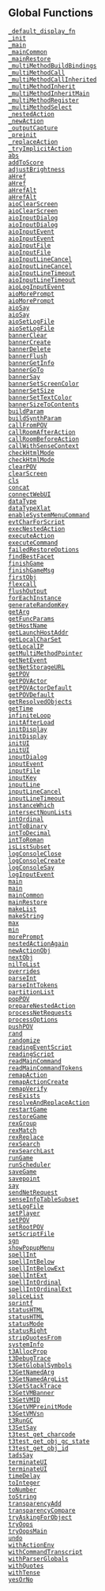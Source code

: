 ## Global Functions

<a href="file/_main.t.html#_default_display_fn"
target="main"><code>_default_display_fn</code></a>  
<a href="file/_main.t.html#_init" target="main"><code>_init</code></a>  
<a href="file/_main.t.html#_main" target="main"><code>_main</code></a>  
<a href="file/_main.t.html#_mainCommon"
target="main"><code>_mainCommon</code></a>  
<a href="file/_main.t.html#_mainRestore"
target="main"><code>_mainRestore</code></a>  
<a href="file/multmeth.t.html#_multiMethodBuildBindings"
target="main"><code>_multiMethodBuildBindings</code></a>  
<a href="file/multmeth.t.html#_multiMethodCall"
target="main"><code>_multiMethodCall</code></a>  
<a href="file/multmeth.t.html#_multiMethodCallInherited"
target="main"><code>_multiMethodCallInherited</code></a>  
<a href="file/multmeth.t.html#_multiMethodInherit"
target="main"><code>_multiMethodInherit</code></a>  
<a href="file/multmeth.t.html#_multiMethodInheritMain"
target="main"><code>_multiMethodInheritMain</code></a>  
<a href="file/multmeth.t.html#_multiMethodRegister"
target="main"><code>_multiMethodRegister</code></a>  
<a href="file/multmeth.t.html#_multiMethodSelect"
target="main"><code>_multiMethodSelect</code></a>  
<a href="file/exec.t.html#_nestedAction"
target="main"><code>_nestedAction</code></a>  
<a href="file/exec.t.html#_newAction"
target="main"><code>_newAction</code></a>  
<a href="file/_main.t.html#_outputCapture"
target="main"><code>_outputCapture</code></a>  
<a href="file/_main.t.html#_preinit"
target="main"><code>_preinit</code></a>  
<a href="file/exec.t.html#_replaceAction"
target="main"><code>_replaceAction</code></a>  
<a href="file/exec.t.html#_tryImplicitAction"
target="main"><code>_tryImplicitAction</code></a>  
<a href="file/tadsgen.h.html#abs" target="main"><code>abs</code></a>  
<a href="file/score.t.html#addToScore"
target="main"><code>addToScore</code></a>  
<a href="file/sense.t.html#adjustBrightness"
target="main"><code>adjustBrightness</code></a>  
<a href="file/browser.t.html#aHref" target="main"><code>aHref</code></a>  
<a href="file/console.t.html#aHref" target="main"><code>aHref</code></a>  
<a href="file/browser.t.html#aHrefAlt"
target="main"><code>aHrefAlt</code></a>  
<a href="file/console.t.html#aHrefAlt"
target="main"><code>aHrefAlt</code></a>  
<a href="file/browser.t.html#aioClearScreen"
target="main"><code>aioClearScreen</code></a>  
<a href="file/console.t.html#aioClearScreen"
target="main"><code>aioClearScreen</code></a>  
<a href="file/browser.t.html#aioInputDialog"
target="main"><code>aioInputDialog</code></a>  
<a href="file/console.t.html#aioInputDialog"
target="main"><code>aioInputDialog</code></a>  
<a href="file/browser.t.html#aioInputEvent"
target="main"><code>aioInputEvent</code></a>  
<a href="file/console.t.html#aioInputEvent"
target="main"><code>aioInputEvent</code></a>  
<a href="file/browser.t.html#aioInputFile"
target="main"><code>aioInputFile</code></a>  
<a href="file/console.t.html#aioInputFile"
target="main"><code>aioInputFile</code></a>  
<a href="file/browser.t.html#aioInputLineCancel"
target="main"><code>aioInputLineCancel</code></a>  
<a href="file/console.t.html#aioInputLineCancel"
target="main"><code>aioInputLineCancel</code></a>  
<a href="file/browser.t.html#aioInputLineTimeout"
target="main"><code>aioInputLineTimeout</code></a>  
<a href="file/console.t.html#aioInputLineTimeout"
target="main"><code>aioInputLineTimeout</code></a>  
<a href="file/browser.t.html#aioLogInputEvent"
target="main"><code>aioLogInputEvent</code></a>  
<a href="file/browser.t.html#aioMorePrompt"
target="main"><code>aioMorePrompt</code></a>  
<a href="file/console.t.html#aioMorePrompt"
target="main"><code>aioMorePrompt</code></a>  
<a href="file/browser.t.html#aioSay"
target="main"><code>aioSay</code></a>  
<a href="file/console.t.html#aioSay"
target="main"><code>aioSay</code></a>  
<a href="file/browser.t.html#aioSetLogFile"
target="main"><code>aioSetLogFile</code></a>  
<a href="file/console.t.html#aioSetLogFile"
target="main"><code>aioSetLogFile</code></a>  
<a href="file/tadsio.h.html#bannerClear"
target="main"><code>bannerClear</code></a>  
<a href="file/tadsio.h.html#bannerCreate"
target="main"><code>bannerCreate</code></a>  
<a href="file/tadsio.h.html#bannerDelete"
target="main"><code>bannerDelete</code></a>  
<a href="file/tadsio.h.html#bannerFlush"
target="main"><code>bannerFlush</code></a>  
<a href="file/tadsio.h.html#bannerGetInfo"
target="main"><code>bannerGetInfo</code></a>  
<a href="file/tadsio.h.html#bannerGoTo"
target="main"><code>bannerGoTo</code></a>  
<a href="file/tadsio.h.html#bannerSay"
target="main"><code>bannerSay</code></a>  
<a href="file/tadsio.h.html#bannerSetScreenColor"
target="main"><code>bannerSetScreenColor</code></a>  
<a href="file/tadsio.h.html#bannerSetSize"
target="main"><code>bannerSetSize</code></a>  
<a href="file/tadsio.h.html#bannerSetTextColor"
target="main"><code>bannerSetTextColor</code></a>  
<a href="file/tadsio.h.html#bannerSizeToContents"
target="main"><code>bannerSizeToContents</code></a>  
<a href="file/msg_neu.t.html#buildParam"
target="main"><code>buildParam</code></a>  
<a href="file/msg_neu.t.html#buildSynthParam"
target="main"><code>buildSynthParam</code></a>  
<a href="file/pov.t.html#callFromPOV"
target="main"><code>callFromPOV</code></a>  
<a href="file/action.t.html#callRoomAfterAction"
target="main"><code>callRoomAfterAction</code></a>  
<a href="file/action.t.html#callRoomBeforeAction"
target="main"><code>callRoomBeforeAction</code></a>  
<a href="file/pov.t.html#callWithSenseContext"
target="main"><code>callWithSenseContext</code></a>  
<a href="file/browser.t.html#checkHtmlMode"
target="main"><code>checkHtmlMode</code></a>  
<a href="file/console.t.html#checkHtmlMode"
target="main"><code>checkHtmlMode</code></a>  
<a href="file/pov.t.html#clearPOV"
target="main"><code>clearPOV</code></a>  
<a href="file/tadsio.h.html#clearScreen"
target="main"><code>clearScreen</code></a>  
<a href="file/misc.t.html#cls" target="main"><code>cls</code></a>  
<a href="file/tadsgen.h.html#concat"
target="main"><code>concat</code></a>  
<a href="file/tadsnet.h.html#connectWebUI"
target="main"><code>connectWebUI</code></a>  
<a href="file/tadsgen.h.html#dataType"
target="main"><code>dataType</code></a>  
<a href="file/_main.t.html#dataTypeXlat"
target="main"><code>dataTypeXlat</code></a>  
<a href="file/tadsiox.h.html#enableSystemMenuCommand"
target="main"><code>enableSystemMenuCommand</code></a>  
<a href="file/browser.t.html#evtCharForScript"
target="main"><code>evtCharForScript</code></a>  
<a href="file/exec.t.html#execNestedAction"
target="main"><code>execNestedAction</code></a>  
<a href="file/exec.t.html#executeAction"
target="main"><code>executeAction</code></a>  
<a href="file/exec.t.html#executeCommand"
target="main"><code>executeCommand</code></a>  
<a href="file/misc.t.html#failedRestoreOptions"
target="main"><code>failedRestoreOptions</code></a>  
<a href="file/thing.t.html#findBestFacet"
target="main"><code>findBestFacet</code></a>  
<a href="file/misc.t.html#finishGame"
target="main"><code>finishGame</code></a>  
<a href="file/misc.t.html#finishGameMsg"
target="main"><code>finishGameMsg</code></a>  
<a href="file/tadsgen.h.html#firstObj"
target="main"><code>firstObj</code></a>  
<a href="file/_main.t.html#flexcall"
target="main"><code>flexcall</code></a>  
<a href="file/tadsio.h.html#flushOutput"
target="main"><code>flushOutput</code></a>  
<a href="file/_main.t.html#forEachInstance"
target="main"><code>forEachInstance</code></a>  
<a href="file/webui.t.html#generateRandomKey"
target="main"><code>generateRandomKey</code></a>  
<a href="file/tadsgen.h.html#getArg"
target="main"><code>getArg</code></a>  
<a href="file/tadsgen.h.html#getFuncParams"
target="main"><code>getFuncParams</code></a>  
<a href="file/tadsnet.h.html#getHostName"
target="main"><code>getHostName</code></a>  
<a href="file/tadsnet.h.html#getLaunchHostAddr"
target="main"><code>getLaunchHostAddr</code></a>  
<a href="file/tadsio.h.html#getLocalCharSet"
target="main"><code>getLocalCharSet</code></a>  
<a href="file/tadsnet.h.html#getLocalIP"
target="main"><code>getLocalIP</code></a>  
<a href="file/multmeth.t.html#getMultiMethodPointer"
target="main"><code>getMultiMethodPointer</code></a>  
<a href="file/tadsnet.h.html#getNetEvent"
target="main"><code>getNetEvent</code></a>  
<a href="file/tadsnet.h.html#getNetStorageURL"
target="main"><code>getNetStorageURL</code></a>  
<a href="file/pov.t.html#getPOV" target="main"><code>getPOV</code></a>  
<a href="file/pov.t.html#getPOVActor"
target="main"><code>getPOVActor</code></a>  
<a href="file/pov.t.html#getPOVActorDefault"
target="main"><code>getPOVActorDefault</code></a>  
<a href="file/pov.t.html#getPOVDefault"
target="main"><code>getPOVDefault</code></a>  
<a href="file/parser.t.html#getResolvedObjects"
target="main"><code>getResolvedObjects</code></a>  
<a href="file/tadsgen.h.html#getTime"
target="main"><code>getTime</code></a>  
<a href="file/travel.t.html#infiniteLoop"
target="main"><code>infiniteLoop</code></a>  
<a href="file/_main.t.html#initAfterLoad"
target="main"><code>initAfterLoad</code></a>  
<a href="file/browser.t.html#initDisplay"
target="main"><code>initDisplay</code></a>  
<a href="file/console.t.html#initDisplay"
target="main"><code>initDisplay</code></a>  
<a href="file/browser.t.html#initUI"
target="main"><code>initUI</code></a>  
<a href="file/console.t.html#initUI"
target="main"><code>initUI</code></a>  
<a href="file/tadsio.h.html#inputDialog"
target="main"><code>inputDialog</code></a>  
<a href="file/tadsio.h.html#inputEvent"
target="main"><code>inputEvent</code></a>  
<a href="file/tadsio.h.html#inputFile"
target="main"><code>inputFile</code></a>  
<a href="file/tadsio.h.html#inputKey"
target="main"><code>inputKey</code></a>  
<a href="file/tadsio.h.html#inputLine"
target="main"><code>inputLine</code></a>  
<a href="file/tadsio.h.html#inputLineCancel"
target="main"><code>inputLineCancel</code></a>  
<a href="file/tadsio.h.html#inputLineTimeout"
target="main"><code>inputLineTimeout</code></a>  
<a href="file/_main.t.html#instanceWhich"
target="main"><code>instanceWhich</code></a>  
<a href="file/parser.t.html#intersectNounLists"
target="main"><code>intersectNounLists</code></a>  
<a href="file/en_us.t.html#intOrdinal"
target="main"><code>intOrdinal</code></a>  
<a href="file/numbers.t.html#intToBinary"
target="main"><code>intToBinary</code></a>  
<a href="file/en_us.t.html#intToDecimal"
target="main"><code>intToDecimal</code></a>  
<a href="file/numbers.t.html#intToRoman"
target="main"><code>intToRoman</code></a>  
<a href="file/misc.t.html#isListSubset"
target="main"><code>isListSubset</code></a>  
<a href="file/tadsio.h.html#logConsoleClose"
target="main"><code>logConsoleClose</code></a>  
<a href="file/tadsio.h.html#logConsoleCreate"
target="main"><code>logConsoleCreate</code></a>  
<a href="file/tadsio.h.html#logConsoleSay"
target="main"><code>logConsoleSay</code></a>  
<a href="file/tadsio.h.html#logInputEvent"
target="main"><code>logInputEvent</code></a>  
<a href="file/misc.t.html#main" target="main"><code>main</code></a>  
<a href="file/tok.t.html#main" target="main"><code>main</code></a>  
<a href="file/misc.t.html#mainCommon"
target="main"><code>mainCommon</code></a>  
<a href="file/misc.t.html#mainRestore"
target="main"><code>mainRestore</code></a>  
<a href="file/tadsgen.h.html#makeList"
target="main"><code>makeList</code></a>  
<a href="file/tadsgen.h.html#makeString"
target="main"><code>makeString</code></a>  
<a href="file/tadsgen.h.html#max" target="main"><code>max</code></a>  
<a href="file/tadsgen.h.html#min" target="main"><code>min</code></a>  
<a href="file/tadsio.h.html#morePrompt"
target="main"><code>morePrompt</code></a>  
<a href="file/exec.t.html#nestedActionAgain"
target="main"><code>nestedActionAgain</code></a>  
<a href="file/exec.t.html#newActionObj"
target="main"><code>newActionObj</code></a>  
<a href="file/tadsgen.h.html#nextObj"
target="main"><code>nextObj</code></a>  
<a href="file/misc.t.html#nilToList"
target="main"><code>nilToList</code></a>  
<a href="file/misc.t.html#overrides"
target="main"><code>overrides</code></a>  
<a href="file/en_us.t.html#parseInt"
target="main"><code>parseInt</code></a>  
<a href="file/en_us.t.html#parseIntTokens"
target="main"><code>parseIntTokens</code></a>  
<a href="file/misc.t.html#partitionList"
target="main"><code>partitionList</code></a>  
<a href="file/pov.t.html#popPOV" target="main"><code>popPOV</code></a>  
<a href="file/exec.t.html#prepareNestedAction"
target="main"><code>prepareNestedAction</code></a>  
<a href="file/webui.t.html#processNetRequests"
target="main"><code>processNetRequests</code></a>  
<a href="file/misc.t.html#processOptions"
target="main"><code>processOptions</code></a>  
<a href="file/pov.t.html#pushPOV" target="main"><code>pushPOV</code></a>  
<a href="file/tadsgen.h.html#rand" target="main"><code>rand</code></a>  
<a href="file/tadsgen.h.html#randomize"
target="main"><code>randomize</code></a>  
<a href="file/browser.t.html#readingEventScript"
target="main"><code>readingEventScript</code></a>  
<a href="file/browser.t.html#readingScript"
target="main"><code>readingScript</code></a>  
<a href="file/input.t.html#readMainCommand"
target="main"><code>readMainCommand</code></a>  
<a href="file/input.t.html#readMainCommandTokens"
target="main"><code>readMainCommandTokens</code></a>  
<a href="file/exec.t.html#remapAction"
target="main"><code>remapAction</code></a>  
<a href="file/exec.t.html#remapActionCreate"
target="main"><code>remapActionCreate</code></a>  
<a href="file/exec.t.html#remapVerify"
target="main"><code>remapVerify</code></a>  
<a href="file/tadsio.h.html#resExists"
target="main"><code>resExists</code></a>  
<a href="file/exec.t.html#resolveAndReplaceAction"
target="main"><code>resolveAndReplaceAction</code></a>  
<a href="file/tadsgen.h.html#restartGame"
target="main"><code>restartGame</code></a>  
<a href="file/tadsgen.h.html#restoreGame"
target="main"><code>restoreGame</code></a>  
<a href="file/tadsgen.h.html#rexGroup"
target="main"><code>rexGroup</code></a>  
<a href="file/tadsgen.h.html#rexMatch"
target="main"><code>rexMatch</code></a>  
<a href="file/tadsgen.h.html#rexReplace"
target="main"><code>rexReplace</code></a>  
<a href="file/tadsgen.h.html#rexSearch"
target="main"><code>rexSearch</code></a>  
<a href="file/tadsgen.h.html#rexSearchLast"
target="main"><code>rexSearchLast</code></a>  
<a href="file/misc.t.html#runGame"
target="main"><code>runGame</code></a>  
<a href="file/events.t.html#runScheduler"
target="main"><code>runScheduler</code></a>  
<a href="file/tadsgen.h.html#saveGame"
target="main"><code>saveGame</code></a>  
<a href="file/tadsgen.h.html#savepoint"
target="main"><code>savepoint</code></a>  
<a href="file/output.t.html#say" target="main"><code>say</code></a>  
<a href="file/tadsnet.h.html#sendNetRequest"
target="main"><code>sendNetRequest</code></a>  
<a href="file/thing.t.html#senseInfoTableSubset"
target="main"><code>senseInfoTableSubset</code></a>  
<a href="file/tadsio.h.html#setLogFile"
target="main"><code>setLogFile</code></a>  
<a href="file/actor.t.html#setPlayer"
target="main"><code>setPlayer</code></a>  
<a href="file/pov.t.html#setPOV" target="main"><code>setPOV</code></a>  
<a href="file/pov.t.html#setRootPOV"
target="main"><code>setRootPOV</code></a>  
<a href="file/tadsio.h.html#setScriptFile"
target="main"><code>setScriptFile</code></a>  
<a href="file/tadsgen.h.html#sgn" target="main"><code>sgn</code></a>  
<a href="file/tadsiox.h.html#showPopupMenu"
target="main"><code>showPopupMenu</code></a>  
<a href="file/en_us.t.html#spellInt"
target="main"><code>spellInt</code></a>  
<a href="file/en_us.t.html#spellIntBelow"
target="main"><code>spellIntBelow</code></a>  
<a href="file/en_us.t.html#spellIntBelowExt"
target="main"><code>spellIntBelowExt</code></a>  
<a href="file/en_us.t.html#spellIntExt"
target="main"><code>spellIntExt</code></a>  
<a href="file/en_us.t.html#spellIntOrdinal"
target="main"><code>spellIntOrdinal</code></a>  
<a href="file/en_us.t.html#spellIntOrdinalExt"
target="main"><code>spellIntOrdinalExt</code></a>  
<a href="file/parser.t.html#spliceList"
target="main"><code>spliceList</code></a>  
<a href="file/tadsgen.h.html#sprintf"
target="main"><code>sprintf</code></a>  
<a href="file/browser.t.html#statusHTML"
target="main"><code>statusHTML</code></a>  
<a href="file/console.t.html#statusHTML"
target="main"><code>statusHTML</code></a>  
<a href="file/tadsio.h.html#statusMode"
target="main"><code>statusMode</code></a>  
<a href="file/tadsio.h.html#statusRight"
target="main"><code>statusRight</code></a>  
<a href="file/en_us.t.html#stripQuotesFrom"
target="main"><code>stripQuotesFrom</code></a>  
<a href="file/tadsio.h.html#systemInfo"
target="main"><code>systemInfo</code></a>  
<a href="file/t3.h.html#t3AllocProp"
target="main"><code>t3AllocProp</code></a>  
<a href="file/t3.h.html#t3DebugTrace"
target="main"><code>t3DebugTrace</code></a>  
<a href="file/t3.h.html#t3GetGlobalSymbols"
target="main"><code>t3GetGlobalSymbols</code></a>  
<a href="file/t3.h.html#t3GetNamedArg"
target="main"><code>t3GetNamedArg</code></a>  
<a href="file/t3.h.html#t3GetNamedArgList"
target="main"><code>t3GetNamedArgList</code></a>  
<a href="file/t3.h.html#t3GetStackTrace"
target="main"><code>t3GetStackTrace</code></a>  
<a href="file/t3.h.html#t3GetVMBanner"
target="main"><code>t3GetVMBanner</code></a>  
<a href="file/t3.h.html#t3GetVMID"
target="main"><code>t3GetVMID</code></a>  
<a href="file/t3.h.html#t3GetVMPreinitMode"
target="main"><code>t3GetVMPreinitMode</code></a>  
<a href="file/t3.h.html#t3GetVMVsn"
target="main"><code>t3GetVMVsn</code></a>  
<a href="file/t3.h.html#t3RunGC" target="main"><code>t3RunGC</code></a>  
<a href="file/t3.h.html#t3SetSay"
target="main"><code>t3SetSay</code></a>  
<a href="file/t3test.h.html#t3test_get_charcode"
target="main"><code>t3test_get_charcode</code></a>  
<a href="file/t3test.h.html#t3test_get_obj_gc_state"
target="main"><code>t3test_get_obj_gc_state</code></a>  
<a href="file/t3test.h.html#t3test_get_obj_id"
target="main"><code>t3test_get_obj_id</code></a>  
<a href="file/tadsio.h.html#tadsSay"
target="main"><code>tadsSay</code></a>  
<a href="file/browser.t.html#terminateUI"
target="main"><code>terminateUI</code></a>  
<a href="file/console.t.html#terminateUI"
target="main"><code>terminateUI</code></a>  
<a href="file/tadsio.h.html#timeDelay"
target="main"><code>timeDelay</code></a>  
<a href="file/tadsgen.h.html#toInteger"
target="main"><code>toInteger</code></a>  
<a href="file/tadsgen.h.html#toNumber"
target="main"><code>toNumber</code></a>  
<a href="file/tadsgen.h.html#toString"
target="main"><code>toString</code></a>  
<a href="file/sense.t.html#transparencyAdd"
target="main"><code>transparencyAdd</code></a>  
<a href="file/sense.t.html#transparencyCompare"
target="main"><code>transparencyCompare</code></a>  
<a href="file/parser.t.html#tryAskingForObject"
target="main"><code>tryAskingForObject</code></a>  
<a href="file/parser.t.html#tryOops"
target="main"><code>tryOops</code></a>  
<a href="file/parser.t.html#tryOopsMain"
target="main"><code>tryOopsMain</code></a>  
<a href="file/tadsgen.h.html#undo" target="main"><code>undo</code></a>  
<a href="file/exec.t.html#withActionEnv"
target="main"><code>withActionEnv</code></a>  
<a href="file/report.t.html#withCommandTranscript"
target="main"><code>withCommandTranscript</code></a>  
<a href="file/action.t.html#withParserGlobals"
target="main"><code>withParserGlobals</code></a>  
<a href="file/output.t.html#withQuotes"
target="main"><code>withQuotes</code></a>  
<a href="file/en_us.t.html#withTense"
target="main"><code>withTense</code></a>  
<a href="file/en_us.t.html#yesOrNo"
target="main"><code>yesOrNo</code></a>  
